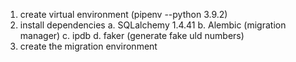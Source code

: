 1. create virtual environment (pipenv --python 3.9.2)
2. install dependencies
    a. SQLalchemy 1.4.41
    b. Alembic (migration manager)
    c. ipdb
    d. faker (generate fake uld numbers)
3. create the migration environment